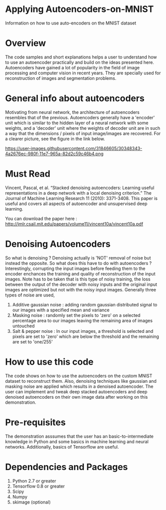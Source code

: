 # Applying Autoencoders-on-MNIST
Information on how to use auto-encoders on the MNIST dataset

# Overview
The code samples and short explanations helps a user to understand how to use an autoencoder practically and build on the ideas presented here. Autoencoders have gained a lot of popularity in the field of image processing and computer vision in recent years. They are specially used for reconstruction of images and segmentation problems.

# General info about autoencoders
Motivating from neural network, the architecture of autoencoders resembles that of the previous. Autoencoders generally have a 'encoder' unit which is similar to the hidden layer of a neural network with some weights, and a 'decoder' unit where the weights of decoder unit are in such a way that the dimensions / pixels of input image/images are recovered. For a clearer picture, see the figure in the link below.

https://user-images.githubusercontent.com/31846605/30348343-4a2676ec-980f-11e7-965a-82d2c59c46b4.png

# Must Read
Vincent, Pascal, et al. “Stacked denoising autoencoders: Learning useful representations in a deep network with a local denoising criterion.” The Journal of Machine Learning Research 11 (2010): 3371-3408. This paper is useful and covers all aspects of autoencoder and unsupervised deep learning.

You can download the paper here : http://jmlr.csail.mit.edu/papers/volume11/vincent10a/vincent10a.pdf

# Denoising Autoencoders
So what is denoising ? Denoising actually is 'NOT' removal of noise but instead the opposite. So what does this have to do with autoencoders ? Interestingly, corrupting the input images before feeding them to the encoder enchances the training and quality of reconstruction of the input images. Note has to be taken that is this type of noisy training, the loss between the output of the decoder with noisy inputs and the original input images are optimized but not with the noisy input images. Generally three types of noise are used, 

1. Additive gaussian noise : adding random gaussian distributed signal to our images with a specified mean and variance
2. Masking noise : randomly set the pixels to 'zero' on a selected percentage area to our images leaving the remaining area of images untouched
3. Salt & pepper noise : In our input images, a threshold is selected and pixels are set to 'zero' which are below the threshold and the  remaining are set to 'one/255'

# How to use this code
The code shows on how to use the autoencoders on the custom MNIST dataset to reconstruct them. Also, denoising techniques like gaussian and masking noise are applied which results in a denoised autoencoder. The user can implement and tweak deep stacked autoencoders and deep denoised autoencoders on their own image data after working on this demonstration.

# Pre-requisites 
The demonstration asssumes that the user has an basic-to-intermediate knowledge in Python and some basics in machine learning and neural networks. Additionally, basics of Tensorflow are useful.

# Dependencies and Packages
1. Python 2.7 or greater
2. Tensorflow 0.8 or greater
3. Scipy
4. Numpy
5. skimage (optional)

